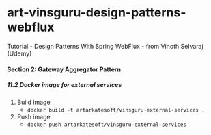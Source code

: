 # art-vinsguru-design-patterns-webflux

Tutorial - Design Patterns With Spring WebFlux - from Vinoth Selvaraj (Udemy)

#### Section 2: Gateway Aggregator Pattern

##### 11.2 Docker image for external services

1. Build image
    - `docker build -t artarkatesoft/vinsguru-external-services .`
2. Push image
    - `docker push artarkatesoft/vinsguru-external-services`

